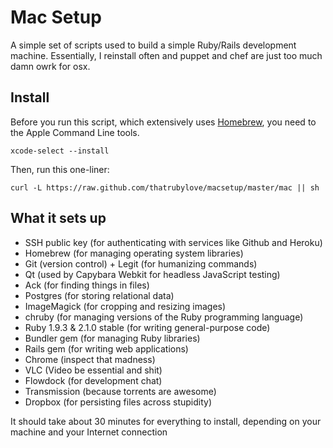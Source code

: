 # Mac Setup

A simple set of scripts used to build a simple Ruby/Rails development machine. Essentially, I reinstall often and puppet and chef are just too much damn owrk for osx.


Install
-------

Before you run this script, which extensively uses [Homebrew](http://brew.sh), you need to the Apple Command Line tools.

```
xcode-select --install
```

Then, run this one-liner:

    curl -L https://raw.github.com/thatrubylove/macsetup/master/mac || sh

What it sets up
---------------

* SSH public key (for authenticating with services like Github and Heroku)
* Homebrew (for managing operating system libraries)
* Git (version control) + Legit (for humanizing commands)
* Qt (used by Capybara Webkit for headless JavaScript testing)
* Ack (for finding things in files)
* Postgres (for storing relational data)
* ImageMagick (for cropping and resizing images)
* chruby (for managing versions of the Ruby programming language)
* Ruby 1.9.3 & 2.1.0 stable (for writing general-purpose code)
* Bundler gem (for managing Ruby libraries)
* Rails gem (for writing web applications)
* Chrome (inspect that madness)
* VLC (Video be essential and shit)
* Flowdock (for development chat)
* Transmission (because torrents are awesome)
* Dropbox (for persisting files across stupidity)

It should take about 30 minutes for everything to install, depending on your
machine and your Internet connection
